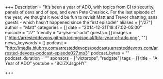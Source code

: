 +++
Description = "It’s been a year of ADO, with topics from CI to security, panels of devs and of ops, and even Pete Cheslock. For the last episode of the year, we thought it would be fun to revisit Matt and Trevor chatting, sans guests - which hasn't happened since the first episode!"
aliases = ["/27"]
author = "Matt"
categories = []
date = "2014-12-31T19:47:02-05:00"
episode = "27"
friendly = "a-year-of-ado"
guests = []
images = ["http://arresteddevops.github.io/img/social/fb/a-year-of-ado.png", ""]
news_keywords = []
podcast = "http://media.blubrry.com/arresteddevops/podcasts.arresteddevops.com/arrested-devops-podcast-episode027.mp3"
podcast_bytes = ""
podcast_duration = ""
sponsors = ["victorops", "redgate"]
tags = []
title = "A Year of ADO"
youtube = "8ClZXJsgpHY"

+++
